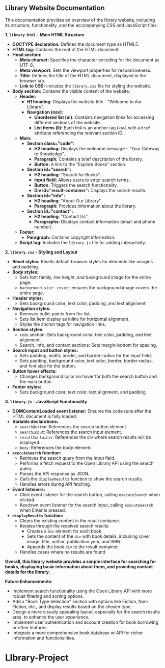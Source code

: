 ## Library Website Documentation

This documentation provides an overview of the library website, including its structure, functionality, and the accompanying CSS and JavaScript files.

**1. `library.html` - Main HTML Structure**

*   **DOCTYPE declaration:** Defines the document type as HTML5.
*   **HTML tag:** Contains the root of the HTML document.
*   **Head section:**
    *   **Meta charset:** Specifies the character encoding for the document as UTF-8.
    *   **Meta viewport:** Sets the viewport properties for responsiveness.
    *   **Title:** Defines the title of the HTML document, displayed in the browser tab.
    *   **Link to CSS:** Includes the `library.css` file for styling the website.
*   **Body section:** Contains the visible content of the website.
    *   **Header:**
        *   **H1 heading:** Displays the website title - "Welcome to Aur Library".
        *   **Navigation (nav):**
            *   **Unordered list (ul):** Contains navigation links for accessing different sections of the website.
            *   **List items (li):** Each link is an anchor tag (`<a>`) with a `href` attribute referencing the relevant section ID.
    *   **Main:**
        *   **Section class="code":**
            *   **H2 heading:** Displays the welcome message - "Your Gateway to Knowledge".
            *   **Paragraph:** Contains a brief description of the library.
            *   **Button:** A link to the "Explore Books" section.
        *   **Section id="search":**
            *   **H2 heading:** "Search for Books".
            *   **Input field:** Allows users to enter search terms.
            *   **Button:** Triggers the search functionality.
            *   **Div id="result-container":** Displays the search results.
        *   **Section id="info":**
            *   **H2 heading:** "About Our Library".
            *   **Paragraph:** Provides information about the library.
        *   **Section id="contact":**
            *   **H2 heading:** "Contact Us".
            *   **Paragraphs:** Displays contact information (email and phone number).
    *   **Footer:**
        *   **Paragraph:** Contains copyright information.
    *   **Script tag:** Includes the `library.js` file for adding interactivity.

**2. `library.css` - Styling and Layout**

*   **Reset styles:** Resets default browser styles for elements like margins and padding.
*   **Body styles:**
    *   Sets font family, line height, and background image for the entire page.
    *   `background-size: cover;` ensures the background image covers the entire page.
*   **Header styles:**
    *   Sets background color, text color, padding, and text alignment.
*   **Navigation styles:**
    *   Removes bullet points from the list.
    *   Sets list item display as inline for horizontal alignment.
    *   Styles the anchor tags for navigation links.
*   **Section styles:**
    *   `code` section: Sets background color, text color, padding, and text alignment.
    *   Search, info, and contact sections: Sets margin-bottom for spacing.
*   **Search input and button styles:**
    *   Sets padding, width, border, and border-radius for the input field.
    *   Sets padding, background color, text color, border, border-radius, and font size for the button.
*   **Button hover effects:**
    *   Changes background color on hover for both the search button and the main button.
*   **Footer styles:**
    *   Sets background color, text color, text alignment, and padding.

**3. `library.js` - JavaScript Functionality**

*   **DOMContentLoaded event listener:** Ensures the code runs after the HTML document is fully loaded.
*   **Variable declarations:**
    *   `searchButton`: References the search button element.
    *   `searchInput`: References the search input element.
    *   `resultContainer`: References the div where search results will be displayed.
    *   `body`: References the body element.
*   **`executeSearch` function:**
    *   Retrieves the search query from the input field.
    *   Performs a fetch request to the Open Library API using the search query.
    *   Parses the API response as JSON.
    *   Calls the `displayResults` function to show the search results.
    *   Handles errors during API fetching.
*   **Event listeners:**
    *   Click event listener for the search button, calling `executeSearch` when clicked.
    *   Keydown event listener for the search input, calling `executeSearch` when Enter is pressed.
*   **`displayResults` function:**
    *   Clears the existing content in the result container.
    *   Iterates through the received search results:
        *   Creates a `div` element for each book.
        *   Sets the content of the `div` with book details, including cover image, title, author, publication year, and ISBN.
        *   Appends the book `div` to the result container.
    *   Handles cases where no results are found.

**Overall, this library website provides a simple interface for searching for books, displaying basic information about them, and providing contact details for the library.**

**Future Enhancements:**

*   Implement search functionality using the Open Library API with more robust filtering and sorting options.
*   Add a "Book Type Selection" section with options like Fiction, Non-Fiction, etc., and display results based on the chosen type.
*   Design a more visually appealing layout, especially for the search results area, to enhance the user experience.
*   Implement user authentication and account creation for book borrowing or other features.
*   Integrate a more comprehensive book database or API for richer information and functionalities.
# LIbrary-Project
